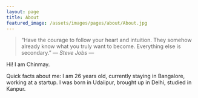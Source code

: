 ```yaml
---
layout: page
title: About
featured_image: /assets/images/pages/about/About.jpg
---
```


>“Have the courage to follow your heart and intuition. They somehow already know what you truly want to become. Everything else is secondary.” <cite>― Steve Jobs ―</cite>

Hi! I am Chinmay.

Quick facts about me: I am 26 years old, currently staying in Bangalore, working at a startup. I was born in Udaiipur, brought up in Delhi, studied in Kanpur.
